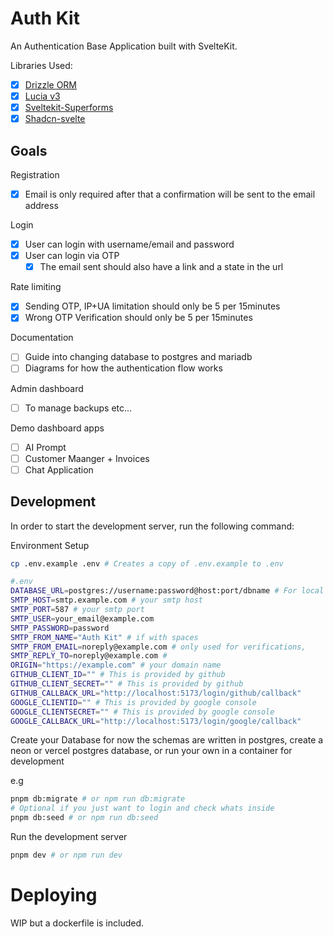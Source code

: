 # Auth Kit

An Authentication Base Application built with SvelteKit.

Libraries Used:

- [x] [Drizzle ORM](https://orm.drizzle.team)
- [x] [Lucia v3](https://lucia-auth.com)
- [x] [Sveltekit-Superforms](https://superform.rocks)
- [x] [Shadcn-svelte](https://shadcn-svelte.com)

## Goals

Registration

- [x] Email is only required after that a confirmation will be sent to the email address

Login

- [x] User can login with username/email and password
- [x] User can login via OTP
  - [x] The email sent should also have a link and a state in the url

Rate limiting

- [x] Sending OTP, IP+UA limitation should only be 5 per 15minutes
- [x] Wrong OTP Verification should only be 5 per 15minutes

Documentation

- [ ] Guide into changing database to postgres and mariadb
- [ ] Diagrams for how the authentication flow works

Admin dashboard

- [ ] To manage backups etc...

Demo dashboard apps

- [ ] AI Prompt
- [ ] Customer Maanger + Invoices
- [ ] Chat Application

## Development

In order to start the development server, run the following command:

Environment Setup

```sh
cp .env.example .env # Creates a copy of .env.example to .env
```

```sh
#.env
DATABASE_URL=postgres://username:password@host:port/dbname # For local development only
SMTP_HOST=smtp.example.com # your smtp host
SMTP_PORT=587 # your smtp port
SMTP_USER=your_email@example.com
SMTP_PASSWORD=password
SMTP_FROM_NAME="Auth Kit" # if with spaces
SMTP_FROM_EMAIL=noreply@example.com # only used for verifications,
SMTP_REPLY_TO=noreply@example.com #
ORIGIN="https://example.com" # your domain name
GITHUB_CLIENT_ID="" # This is provided by github
GITHUB_CLIENT_SECRET="" # This is provided by github
GITHUB_CALLBACK_URL="http://localhost:5173/login/github/callback"
GOOGLE_CLIENTID="" # This is provided by google console
GOOGLE_CLIENTSECRET="" # This is provided by google console
GOOGLE_CALLBACK_URL="http://localhost:5173/login/google/callback"
```

Create your Database for now the schemas are written in postgres, create a neon or vercel postgres database, or run your own in a container for development

e.g

```sh
pnpm db:migrate # or npm run db:migrate
# Optional if you just want to login and check whats inside
pnpm db:seed # or npm run db:seed
```

Run the development server

```sh
pnpm dev # or npm run dev
```

# Deploying

WIP but a dockerfile is included.
